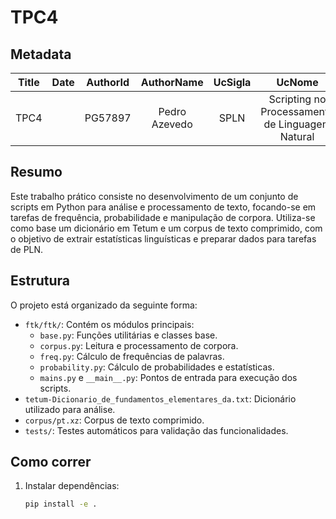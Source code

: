 # TPC4

## Metadata

| Title | Date | AuthorId | AuthorName | UcSigla | UcNome |
|:-----:|:----:|:--------:|:----------:|:-------:|:------:|
| TPC4 | | PG57897 | Pedro Azevedo | SPLN | Scripting no Processamento de Linguagem Natural |

## Resumo

Este trabalho prático consiste no desenvolvimento de um conjunto de scripts em Python para análise e processamento de texto, focando-se em tarefas de frequência, probabilidade e manipulação de corpora. Utiliza-se como base um dicionário em Tetum e um corpus de texto comprimido, com o objetivo de extrair estatísticas linguísticas e preparar dados para tarefas de PLN.

## Estrutura

O projeto está organizado da seguinte forma:
- `ftk/ftk/`: Contém os módulos principais:
  - `base.py`: Funções utilitárias e classes base.
  - `corpus.py`: Leitura e processamento de corpora.
  - `freq.py`: Cálculo de frequências de palavras.
  - `probability.py`: Cálculo de probabilidades e estatísticas.
  - `mains.py` e `__main__.py`: Pontos de entrada para execução dos scripts.
- `tetum-Dicionario_de_fundamentos_elementares_da.txt`: Dicionário utilizado para análise.
- `corpus/pt.xz`: Corpus de texto comprimido.
- `tests/`: Testes automáticos para validação das funcionalidades.

## Como correr

1. Instalar dependências:
   ```sh
   pip install -e .

